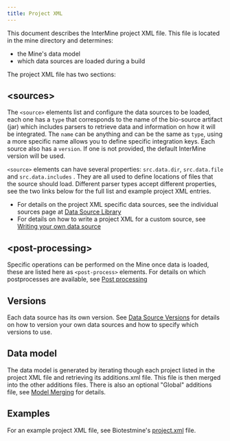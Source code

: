 ```yaml
---
title: Project XML
--- 
```


This document describes the InterMine project XML file. This file is located in the mine directory and determines:

* the Mine's data model
* which data sources are loaded during a build

The project XML file has two sections:

## &lt;sources&gt;

The `<source>` elements list and configure the data sources to be loaded, each one has a `type` that corresponds to the name of the bio-source artifact \(jar\) which includes parsers to retrieve data and information on how it will be integrated. The `name` can be anything and can be the same as `type`, using a more specific name allows you to define specific integration keys. Each source also has a `version`. If one is not provided, the default InterMine version will be used.

`<source>` elements can have several properties: `src.data.dir`, `src.data.file` and `src.data.includes` . They are all used to define locations of files that the source should load. Different parser types accept different properties, see the two links below for the full list and example project XML entries.

* For details on the project XML specific data sources, see the individual sources page at [Data Source Library](../data-sources/library/index.md)
* For details on how to write a project XML for a custom source, see [Writing your own data source](../data-sources/custom/index.md)

## &lt;post-processing&gt;

Specific operations can be performed on the Mine once data is loaded, these are listed here as `<post-process>` elements. For details on which postprocesses are available, see [Post processing](post-processing/index.md)

## Versions

Each data source has its own version. See [Data Source Versions](../data-sources/custom/dataparser-versions.md) for details on how to version your own data sources and how to specify which versions to use.

## Data model

The data model is generated by iterating though each project listed in the project XML file and retrieving its additions.xml file. This file is then merged into the other additions files. There is also an optional "Global" additions file, see [Model Merging](model-merging.md) for details.

## Examples

For an example project XML file, see Biotestmine's [project.xml](https://github.com/intermine/biotestmine/blob/master/data/project.xml) file.
